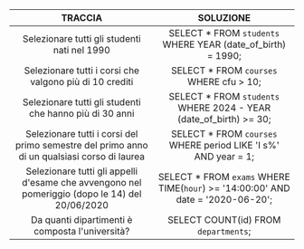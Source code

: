 | TRACCIA                                      | SOLUZIONE                                                    |
| :--------------------------------------------: | :------------------------------------------------------------: |
| Selezionare tutti gli studenti nati nel 1990 | SELECT \* FROM `students` WHERE YEAR (date_of_birth) = 1990; |
| Selezionare tutti i corsi che valgono più di 10 crediti | SELECT * FROM `courses` WHERE cfu > 10;  |
|Selezionare tutti gli studenti che hanno più di 30 anni|SELECT * FROM `students` WHERE 2024 - YEAR (date_of_birth) >= 30; |
|Selezionare tutti i corsi del primo semestre del primo anno di un qualsiasi corso di laurea|SELECT * FROM `courses` WHERE period LIKE 'I s%' AND year = 1; |
|Selezionare tutti gli appelli d'esame che avvengono nel pomeriggio (dopo le 14) del 20/06/2020|SELECT * FROM `exams` WHERE TIME(`hour`) >= '14:00:00' AND date = '2020-06-20'; |
|Da quanti dipartimenti è composta l'università?| SELECT COUNT(id) FROM `departments`; |
